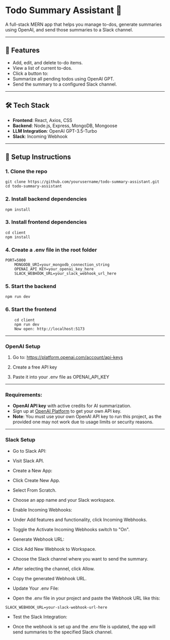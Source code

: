 # Todo Summary Assistant 📝

A full-stack MERN app that helps you manage to-dos, generate summaries using OpenAI, and send those summaries to a Slack channel.

---

## 🚀 Features

- Add, edit, and delete to-do items.
- View a list of current to-dos.
- Click a button to:
- Summarize all pending todos using OpenAI GPT.
- Send the summary to a configured Slack channel.

---

## 🛠 Tech Stack

- **Frontend**: React, Axios, CSS
- **Backend**: Node.js, Express, MongoDB, Mongoose
- **LLM Integration**: OpenAI GPT-3.5-Turbo
- **Slack**: Incoming Webhook


---

## 🔧 Setup Instructions

### 1. Clone the repo
``` 
git clone https://github.com/yourusername/todo-summary-assistant.git
cd todo-summary-assistant
```
### 2. Install backend dependencies
```
npm install
```
### 3. Install frontend dependencies
```
cd client
npm install
```
### 4. Create a .env file in the root folder
```
PORT=5000
    MONGODB_URI=your_mongodb_connection_string
    OPENAI_API_KEY=your_openai_key_here
    SLACK_WEBHOOK_URL=your_slack_webhook_url_here
```
### 5. Start the backend
```
npm run dev
```
### 6. Start the frontend
```
    cd client
    npm run dev
    Now open: http://localhost:5173
```

---

###  OpenAI Setup
1. Go to: https://platform.openai.com/account/api-keys

2. Create a free API key

3. Paste it into your .env file as OPENAI_API_KEY

---
### Requirements:
- **OpenAI API key** with active credits for AI summarization.
- Sign up at [OpenAI Platform](https://platform.openai.com/) to get your own API key.
- **Note**: You must use your own OpenAI API key to run this project, as the provided one may not work due to usage limits or security reasons.

---

### Slack Setup
- Go to Slack API:

- Visit Slack API.

- Create a New App:

- Click Create New App.

- Select From Scratch.

- Choose an app name and your Slack workspace.

- Enable Incoming Webhooks:

- Under Add features and functionality, click Incoming Webhooks.

- Toggle the Activate Incoming Webhooks switch to "On".

- Generate Webhook URL:

- Click Add New Webhook to Workspace.

- Choose the Slack channel where you want to send the summary.

- After selecting the channel, click Allow.

- Copy the generated Webhook URL.

- Update Your .env File:

- Open the .env file in your project and paste the Webhook URL like this:
```
SLACK_WEBHOOK_URL=your-slack-webhook-url-here
```
- Test the Slack Integration:

- Once the webhook is set up and the .env file is updated, the app will send summaries to the specified Slack channel.